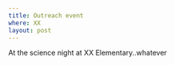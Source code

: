 ```yaml
---
title: Outreach event
where: XX
layout: post
---
```

At the science night at XX Elementary..whatever
